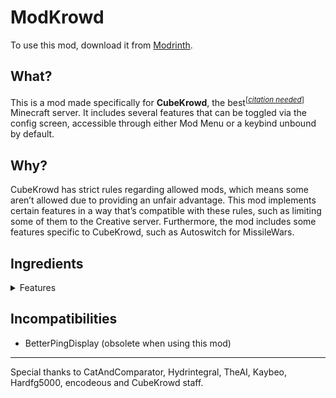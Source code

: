# ModKrowd

To use this mod, download it from [Modrinth](https://modrinth.com/mod/modkrowd).

## What?

This is a mod made specifically for **CubeKrowd**, the best<sup>[*[citation needed](https://cubekrowd.net/)*]</sup> Minecraft server. It includes several features that can be toggled via the config screen, accessible through either Mod Menu or a keybind unbound by default.

## Why?

CubeKrowd has strict rules regarding allowed mods, which means some aren’t allowed due to providing an unfair advantage. This mod implements certain features in a way that’s compatible with these rules, such as limiting some of them to the Creative server. Furthermore, the mod includes some features specific to CubeKrowd, such as Autoswitch for MissileWars.

## Ingredients

<details>
<summary>Features</summary>

### Appearance

- Devoid
- Tab Hats
- Ping Display
- Slim Armor
- Dinnerbone/Grumm
- deadmau5
- Own Nametag
- All Nametags
- No Nametags
- Hide Players

### Chat

- Dejoin
- Separate Chat History
- Click to Respond
- Message Preview

### Creative

- Uninvisibility
- Tangible Barriers
- Tangible Structure Voids
- Tangible Lights
- Tangible Moving Pistons
- Tangible End Portals

### MissileWars

- Autoswitch
- Respectate

### Theme

- High Contrast
- Cherry

</details>

## Incompatibilities

- BetterPingDisplay (obsolete when using this mod)

<hr/>

Special thanks to CatAndComparator, Hydrintegral, TheAI, Kaybeo, Hardfg5000, encodeous and CubeKrowd staff.